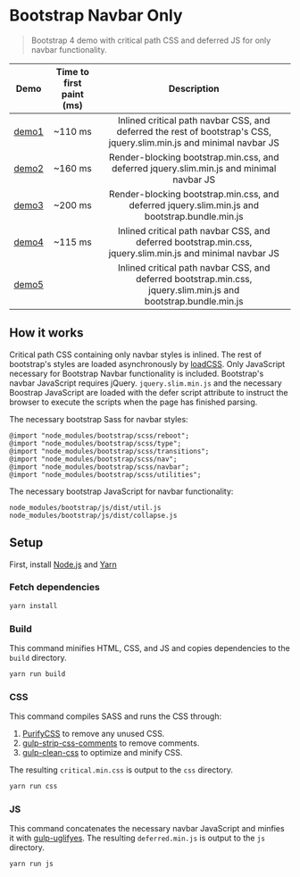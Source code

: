 # Bootstrap Navbar Only

> Bootstrap 4 demo with critical path CSS and deferred JS for only navbar functionality.

| Demo                                                        | Time to first paint (ms) | Description                                                                                                          |
| ------------------------------------------------------------|:------------------------:|:--------------------------------------------------------------------------------------------------------------------:|
| [demo1](https://patkub.github.io/bs-navbar-only/demo1.html) | ~110 ms                  | Inlined critical path navbar CSS, and deferred the rest of bootstrap's CSS, jquery.slim.min.js and minimal navbar JS |
| [demo2](https://patkub.github.io/bs-navbar-only/demo2.html) | ~160 ms                  | Render-blocking bootstrap.min.css, and deferred jquery.slim.min.js and minimal navbar JS                             |
| [demo3](https://patkub.github.io/bs-navbar-only/demo3.html) | ~200 ms                  | Render-blocking bootstrap.min.css, and deferred jquery.slim.min.js and bootstrap.bundle.min.js                       |
| [demo4](https://patkub.github.io/bs-navbar-only/demo4.html) | ~115 ms                  | Inlined critical path navbar CSS, and deferred bootstrap.min.css, jquery.slim.min.js and minimal navbar JS           |
| [demo5](https://patkub.github.io/bs-navbar-only/demo5.html) |                          | Inlined critical path navbar CSS, and deferred bootstrap.min.css, jquery.slim.min.js and bootstrap.bundle.min.js     |

## How it works

Critical path CSS containing only navbar styles is inlined. The rest of bootstrap's styles are loaded asynchronously by [loadCSS](https://github.com/filamentgroup/loadCSS).
Only JavaScript necessary for Bootstrap Navbar functionality is included. Bootstrap's navbar JavaScript requires jQuery.
`jquery.slim.min.js` and the necessary Boostrap JavaScript are loaded with the defer script attribute to instruct the browser to execute the scripts when the page has finished parsing.

The necessary bootstrap Sass for navbar styles:

```
@import "node_modules/bootstrap/scss/reboot";
@import "node_modules/bootstrap/scss/type";
@import "node_modules/bootstrap/scss/transitions";
@import "node_modules/bootstrap/scss/nav";
@import "node_modules/bootstrap/scss/navbar";
@import "node_modules/bootstrap/scss/utilities";
```

The necessary bootstrap JavaScript for navbar functionality:

```
node_modules/bootstrap/js/dist/util.js
node_modules/bootstrap/js/dist/collapse.js
```

## Setup

First, install [Node.js](https://nodejs.org/en/download) and [Yarn](https://yarnpkg.com/lang/en/docs/install)

### Fetch dependencies

```sh
yarn install
```

### Build

This command minifies HTML, CSS, and JS and copies dependencies to the `build` directory.

```sh
yarn run build
```

### CSS

This command compiles SASS and runs the CSS through:
1) [PurifyCSS](https://github.com/purifycss/purifycss) to remove any unused CSS.
2) [gulp-strip-css-comments](https://github.com/sindresorhus/gulp-strip-css-comments) to remove comments.
3) [gulp-clean-css](https://github.com/scniro/gulp-clean-css) to optimize and minify CSS.

The resulting `critical.min.css` is output to the `css` directory.

```sh
yarn run css
```

### JS

This command concatenates the necessary navbar JavaScript and minfies it with [gulp-uglifyes](https://github.com/duan602728596/gulp-uglifyes).
The resulting `deferred.min.js` is output to the `js` directory.

```sh
yarn run js
```
